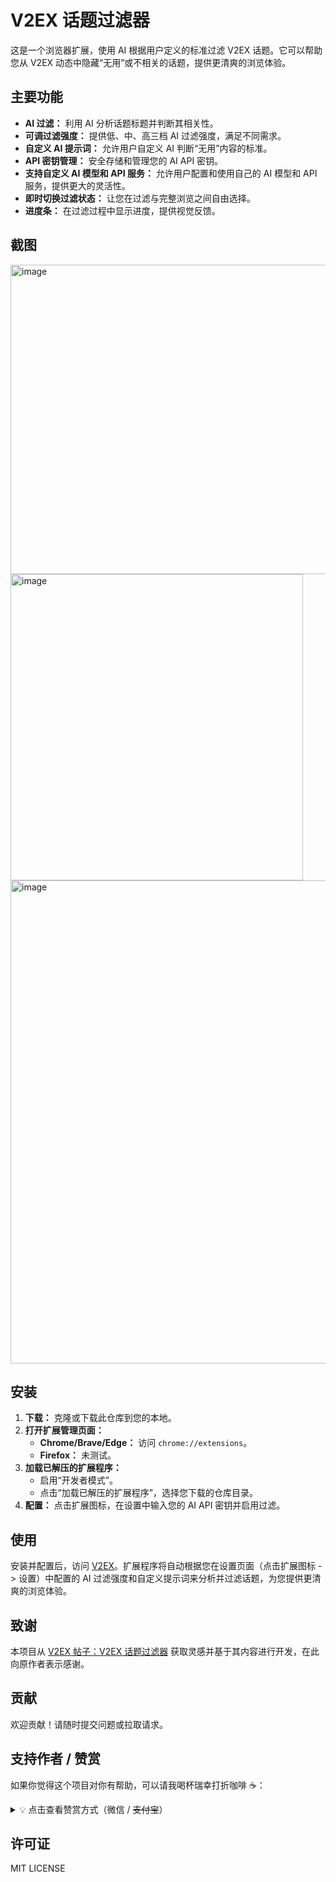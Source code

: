 # V2EX 话题过滤器

这是一个浏览器扩展，使用 AI 根据用户定义的标准过滤 V2EX 话题。它可以帮助您从 V2EX 动态中隐藏“无用”或不相关的话题，提供更清爽的浏览体验。

## 主要功能

*   **AI 过滤：** 利用 AI 分析话题标题并判断其相关性。
*   **可调过滤强度：** 提供低、中、高三档 AI 过滤强度，满足不同需求。
*   **自定义 AI 提示词：** 允许用户自定义 AI 判断“无用”内容的标准。
*   **API 密钥管理：** 安全存储和管理您的 AI API 密钥。
*   **支持自定义 AI 模型和 API 服务：** 允许用户配置和使用自己的 AI 模型和 API 服务，提供更大的灵活性。
*   **即时切换过滤状态：** 让您在过滤与完整浏览之间自由选择。
*   **进度条：** 在过滤过程中显示进度，提供视觉反馈。

## 截图

<img width="1603" height="495" alt="image" src="https://github.com/user-attachments/assets/26a19e93-3538-4778-a4e5-879a6df21ded" />
<img width="468" height="490" alt="image" src="https://github.com/user-attachments/assets/c11f8245-6c3b-429c-922b-e09a86386c10" />
<img width="638" height="773" alt="image" src="https://github.com/user-attachments/assets/ceda9743-7707-4b89-89af-22e7b0bc3ab6" />

## 安装

1.  **下载：** 克隆或下载此仓库到您的本地。
2.  **打开扩展管理页面：**
    *   **Chrome/Brave/Edge：** 访问 `chrome://extensions`。
    *   **Firefox：** 未测试。
3.  **加载已解压的扩展程序：**
    *   启用“开发者模式”。
    *   点击“加载已解压的扩展程序”，选择您下载的仓库目录。
4.  **配置：** 点击扩展图标，在设置中输入您的 AI API 密钥并启用过滤。

## 使用

安装并配置后，访问 [V2EX](https://www.v2ex.com/)。扩展程序将自动根据您在设置页面（点击扩展图标 -> 设置）中配置的 AI 过滤强度和自定义提示词来分析并过滤话题，为您提供更清爽的浏览体验。

## 致谢

本项目从 [V2EX 帖子：V2EX 话题过滤器](https://v2ex.com/t/1143652) 获取灵感并基于其内容进行开发，在此向原作者表示感谢。

## 贡献

欢迎贡献！请随时提交问题或拉取请求。

## 支持作者 / 赞赏

如果你觉得这个项目对你有帮助，可以请我喝杯瑞幸打折咖啡 ☕：
<details>
   <summary>💡 点击查看赞赏方式（微信 / <s>支付宝</s>）</summary>
   <img src="https://github.com/user-attachments/assets/3205decc-ee4b-4408-84e7-1970ca3e4c30" width="200" />
</details>

## 许可证

MIT LICENSE
